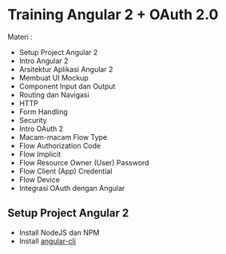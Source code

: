 # Training Angular 2 + OAuth 2.0 #

Materi :

* Setup Project Angular 2
* Intro Angular 2
* Arsitektur Aplikasi Angular 2
* Membuat UI Mockup
* Component Input dan Output
* Routing dan Navigasi
* HTTP
* Form Handling
* Security
* Intro OAuth 2
* Macam-macam Flow Type
* Flow Authorization Code
* Flow Implicit
* Flow Resource Owner (User) Password
* Flow Client (App) Credential
* Flow Device
* Integrasi OAuth dengan Angular

## Setup Project Angular 2 ##

* Install NodeJS dan NPM
* Install [angular-cli](https://github.com/angular/angular-cli)
